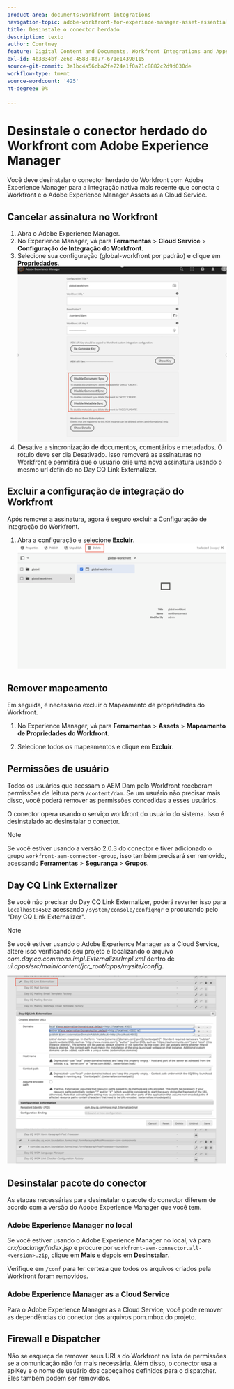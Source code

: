 ```yaml
---
product-area: documents;workfront-integrations
navigation-topic: adobe-workfront-for-experince-manager-asset-essentials
title: Desinstale o conector herdado
description: texto
author: Courtney
feature: Digital Content and Documents, Workfront Integrations and Apps
exl-id: 4b3834bf-2e6d-4588-8d77-671e14390115
source-git-commit: 3a1bc4a56cba2fe224a1f0a21c8882c2d9d030de
workflow-type: tm+mt
source-wordcount: '425'
ht-degree: 0%

---
```


# Desinstale o conector herdado do Workfront com Adobe Experience Manager

Você deve desinstalar o conector herdado do Workfront com Adobe Experience Manager para a integração nativa mais recente que conecta o Workfront e o Adobe Experience Manager Assets as a Cloud Service.

## Cancelar assinatura no Workfront

1. Abra o Adobe Experience Manager.
1. No Experience Manager, vá para **Ferramentas** > **Cloud Service** > **Configuração de Integração do Workfront**.
1. Selecione sua configuração (global-workfront por padrão) e clique em **Propriedades**.
   ![cancelar assinatura do workfront](assets/unsubscribe-from-workfront.png)
1. Desative a sincronização de documentos, comentários e metadados. O rótulo deve ser dia Desativado.
Isso removerá as assinaturas no Workfront e permitirá que o usuário crie uma nova assinatura usando o mesmo url definido no Day CQ Link Externalizer.

## Excluir a configuração de integração do Workfront

Após remover a assinatura, agora é seguro excluir a Configuração de integração do Workfront.

1. Abra a configuração e selecione **Excluir**.
   ![excluir configuração](assets/delete-wf-configuration.png)

## Remover mapeamento

Em seguida, é necessário excluir o Mapeamento de propriedades do Workfront.

1. No Experience Manager, vá para **Ferramentas** > **Assets** > **Mapeamento de Propriedades do Workfront**.

1. Selecione todos os mapeamentos e clique em **Excluir**.

## Permissões de usuário

Todos os usuários que acessam o AEM Dam pelo Workfront receberam permissões de leitura para `/content/dam`. Se um usuário não precisar mais disso, você poderá remover as permissões concedidas a esses usuários.

O conector opera usando o serviço workfront do usuário do sistema. Isso é desinstalado ao desinstalar o conector.

>[!NOTE]
>
>Se você estiver usando a versão 2.0.3 do conector e tiver adicionado o grupo `workfront-aem-connector-group`, isso também precisará ser removido, acessando **Ferramentas** > **Segurança** > **Grupos**.

## Day CQ Link Externalizer

Se você não precisar do Day CQ Link Externalizer, poderá reverter isso para `localhost:4502` acessando `/system/console/configMgr` e procurando pelo &quot;Day CQ Link Externalizer&quot;.

>[!NOTE]
>
>Se você estiver usando o Adobe Experience Manager as a Cloud Service, altere isso verificando seu projeto e localizando o arquivo _com.day.cq.commons.impl.ExternalizerImpl.xml_ dentro de _ui.apps/src/main/content/jcr_root/apps/mysite/config_.

![Externalizador de links CQ de dias](assets/Day-CQ-Link-Externalizer.png)

## Desinstalar pacote do conector

As etapas necessárias para desinstalar o pacote do conector diferem de acordo com a versão do Adobe Experience Manager que você tem.

### Adobe Experience Manager no local

Se você estiver usando o Adobe Experience Manager no local, vá para _crx/packmgr/index.jsp_ e procure por `workfront-aem-connector.all-<version>.zip`, clique em **Mais** e depois em **Desinstalar**.

Verifique em `/conf` para ter certeza que todos os arquivos criados pela Workfront foram removidos.

### Adobe Experience Manager as a Cloud Service

Para o Adobe Experience Manager as a Cloud Service, você pode remover as dependências do conector dos arquivos pom.mbox do projeto.

## Firewall e Dispatcher

Não se esqueça de remover seus URLs do Workfront na lista de permissões se a comunicação não for mais necessária. Além disso, o conector usa a apiKey e o nome de usuário dos cabeçalhos definidos para o dispatcher. Eles também podem ser removidos.
